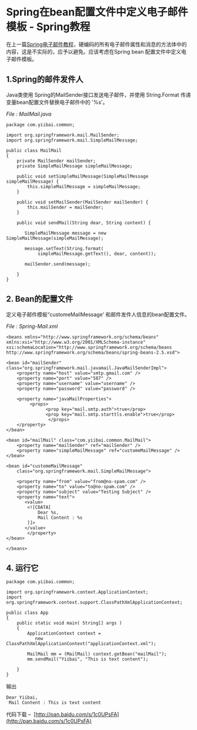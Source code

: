 # Spring在bean配置文件中定义电子邮件模板 - Spring教程

在上一篇[Spring电子邮件教程](http://www.yiibai.com/spring/spring-sending-e-mail-via-gmail-smtp-server-with-mailsender.html)，硬编码的所有电子邮件属性和消息的方法体中的内容，这是不实际的，应予以避免。应该考虑在Spring bean 配置文件中定义电子邮件模板。

## 1.Spring的邮件发件人

Java类使用 Spring的MailSender接口发送电子邮件，并使用 String.Format 传递变量bean配置文件替换电子邮件中的 '%s'。

_File : MailMail.java_

```
package com.yiibai.common;

import org.springframework.mail.MailSender;
import org.springframework.mail.SimpleMailMessage;

public class MailMail
{
    private MailSender mailSender;
    private SimpleMailMessage simpleMailMessage;

    public void setSimpleMailMessage(SimpleMailMessage simpleMailMessage) {
        this.simpleMailMessage = simpleMailMessage;
    }

    public void setMailSender(MailSender mailSender) {
        this.mailSender = mailSender;
    }

    public void sendMail(String dear, String content) {

       SimpleMailMessage message = new SimpleMailMessage(simpleMailMessage);

       message.setText(String.format(
            simpleMailMessage.getText(), dear, content));

       mailSender.send(message);

    }    
}
```

## 2\. Bean的配置文件

定义电子邮件模板“customeMailMessage' 和邮件发件人信息的bean配置文件。

_File : Spring-Mail.xml_

```
<beans xmlns="http://www.springframework.org/schema/beans"
xmlns:xsi="http://www.w3.org/2001/XMLSchema-instance"
xsi:schemaLocation="http://www.springframework.org/schema/beans
http://www.springframework.org/schema/beans/spring-beans-2.5.xsd">

<bean id="mailSender" class="org.springframework.mail.javamail.JavaMailSenderImpl">
    <property name="host" value="smtp.gmail.com" />
    <property name="port" value="587" />
    <property name="username" value="username" />
    <property name="password" value="password" />

    <property name="javaMailProperties">
         <props>
               <prop key="mail.smtp.auth">true</prop>
               <prop key="mail.smtp.starttls.enable">true</prop>
                </props>
    </property>
</bean>

<bean id="mailMail" class="com.yiibai.common.MailMail">
    <property name="mailSender" ref="mailSender" />
    <property name="simpleMailMessage" ref="customeMailMessage" />
</bean>

<bean id="customeMailMessage"
    class="org.springframework.mail.SimpleMailMessage">

    <property name="from" value="from@no-spam.com" />
    <property name="to" value="to@no-spam.com" />
    <property name="subject" value="Testing Subject" />
    <property name="text">
       <value>
        <![CDATA[
            Dear %s,
            Mail Content : %s
        ]]>
       </value>
        </property>
</bean>

</beans>
```

## 4\. 运行它

```
package com.yiibai.common;

import org.springframework.context.ApplicationContext;
import org.springframework.context.support.ClassPathXmlApplicationContext;

public class App 
{
    public static void main( String[] args )
    {
        ApplicationContext context = 
           new ClassPathXmlApplicationContext("applicationContext.xml");

        MailMail mm = (MailMail) context.getBean("mailMail");
        mm.sendMail("Yiibai", "This is text content");

    }
}
```

输出

```
Dear Yiibai,
 Mail Content : This is text content
```

代码下载 –  [http://pan.baidu.com/s/1c0UPsFA](http://pan.baidu.com/s/1c0UPsFA)

